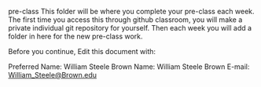 pre-class
This folder will be where you complete your pre-class each week. The first time you access this through github classroom, you will make a private individual git repository for yourself. Then each week you will add a folder in here for the new pre-class work.

Before you continue, Edit this document with:

Preferred Name: William Steele
Brown Name: William Steele
Brown E-mail: William_Steele@Brown.edu
